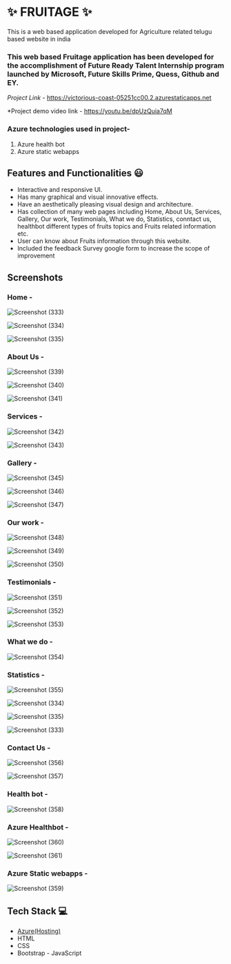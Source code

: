 # ✨ FRUITAGE  ✨

This is a web based application developed for Agriculture related telugu based website in india

### This web based Fruitage application has been developed for the accomplishment of Future Ready Talent Internship program launched by Microsoft, Future Skills Prime, Quess, Github and EY.


*Project Link* - https://victorious-coast-05251cc00.2.azurestaticapps.net

*Project demo video link  -  https://youtu.be/dpUzQuia7qM




### Azure technologies used in project-

1. Azure health bot
2. Azure static webapps










## Features and Functionalities 😃

- Interactive and responsive UI.
- Has many graphical and visual innovative effects.
- Have an aesthetically pleasing visual design and architecture.
- Has collection of many web pages including Home, About Us, Services, Gallery, Our work, Testimonials, What we do, Statistics, conntact us, healthbot different   types of fruits topics and Fruits related information etc.
- User can know about Fruits information through this website.
- Included the feedback Survey google form to increase the scope of improvement 

## Screenshots













### Home  -

![Screenshot (333)](https://user-images.githubusercontent.com/122444108/212370941-d5f02e41-85f5-46a2-b519-9992ab5da5c2.png)


![Screenshot (334)](https://user-images.githubusercontent.com/122444108/212370948-6b8b42c9-6c71-4ff4-bf8b-681a0ee42f1e.png)




![Screenshot (335)](https://user-images.githubusercontent.com/122444108/212370955-1d37a91f-0dd8-47e3-828f-16d0bcf0ad7f.png)








### About Us  -


![Screenshot (339)](https://user-images.githubusercontent.com/122444108/212370972-883de0eb-a831-45e9-ba26-07020b97fff1.png)








![Screenshot (340)](https://user-images.githubusercontent.com/122444108/212371004-9a3bde49-094a-4efa-a79f-da3cb8154d6c.png)


![Screenshot (341)](https://user-images.githubusercontent.com/122444108/212371013-db6fd440-4157-4a59-a858-f6f6275c8a6a.png)









### Services  -




![Screenshot (342)](https://user-images.githubusercontent.com/122444108/212371064-addf1027-ba25-4286-936a-6d3ecccf6271.png)


![Screenshot (343)](https://user-images.githubusercontent.com/122444108/212371079-79e08ecc-2ca2-4d55-b0d0-8012051afd2f.png)




















### Gallery  -




![Screenshot (345)](https://user-images.githubusercontent.com/122444108/212371112-d1a8cf2e-53c2-4a7a-8686-4ebe362c9666.png)




![Screenshot (346)](https://user-images.githubusercontent.com/122444108/212371123-fd7dd615-1c9e-4085-97e6-a67b602d2c17.png)






![Screenshot (347)](https://user-images.githubusercontent.com/122444108/212371134-75091aa3-d30a-460e-89b2-a5896e1c0859.png)


















### Our work  -



![Screenshot (348)](https://user-images.githubusercontent.com/122444108/212371152-78dfdce2-39bb-4050-855a-2f3cbe447b28.png)














![Screenshot (349)](https://user-images.githubusercontent.com/122444108/212371185-f1030a9f-0172-446f-b6c0-fe38132e4722.png)




![Screenshot (350)](https://user-images.githubusercontent.com/122444108/212371202-b7e92684-6099-4b02-8ed3-12b57e3d947f.png)














### Testimonials  -



![Screenshot (351)](https://user-images.githubusercontent.com/122444108/212371232-d6f452f8-e058-4976-981f-4421204a498a.png)




![Screenshot (352)](https://user-images.githubusercontent.com/122444108/212371245-cb92b03a-9974-4c20-a81d-96455e1fd29c.png)




![Screenshot (353)](https://user-images.githubusercontent.com/122444108/212371263-c8972549-f233-440d-8233-051ae88bdd3e.png)



























### What we do  -




![Screenshot (354)](https://user-images.githubusercontent.com/122444108/212371312-69abb783-a62e-47ee-aa9c-99ca71d34ef7.png)







































### Statistics  -



![Screenshot (355)](https://user-images.githubusercontent.com/122444108/212371329-b95fa45f-91ee-4d3a-a63f-b30728ad0998.png)




![Screenshot (334)](https://user-images.githubusercontent.com/122444108/212371423-a2c30cf4-6852-466b-b764-d6da0bca9776.png)





![Screenshot (335)](https://user-images.githubusercontent.com/122444108/212371440-94eb21c1-b42d-4b0d-ab16-abfc9626c84c.png)






![Screenshot (333)](https://user-images.githubusercontent.com/122444108/212371500-db2bf40a-6c55-427e-aab6-415fc96c5a98.png)
















### Contact Us  -




![Screenshot (356)](https://user-images.githubusercontent.com/122444108/212371530-9875a771-e976-4efa-8b0c-163e9d81e5c6.png)




![Screenshot (357)](https://user-images.githubusercontent.com/122444108/212371541-0f2bdf77-5917-41ac-b474-98c0becbbc5f.png)




















### Health bot  -










![Screenshot (358)](https://user-images.githubusercontent.com/122444108/212371562-3c2b0990-9c8c-40f6-b6f1-c95cb685239c.png)





























### Azure Healthbot  -





![Screenshot (360)](https://user-images.githubusercontent.com/122444108/212371579-f206d0ef-cbed-4133-bed2-47200ac22b4c.png)





![Screenshot (361)](https://user-images.githubusercontent.com/122444108/212371592-7bb855bf-08a6-42fd-b3ec-dd800f5d6c7c.png)

































### Azure Static webapps  -






![Screenshot (359)](https://user-images.githubusercontent.com/122444108/212371633-b11ba044-0907-4f2c-a442-a1e638eac8ee.png)



















## Tech Stack 💻

- [Azure(Hosting)](https://azure.microsoft.com/en-in/features/azure-portal/)
- HTML
- CSS
- Bootstrap
- JavaScript
